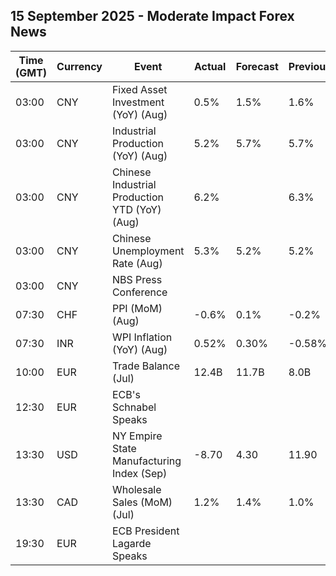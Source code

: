 ## 15 September 2025 - Moderate Impact Forex News

| Time (GMT) | Currency | Event | Actual | Forecast | Previous |
|------|----------|-------|--------|----------|----------|
| 03:00 | CNY | Fixed Asset Investment (YoY) (Aug) | 0.5% | 1.5% | 1.6% |
| 03:00 | CNY | Industrial Production (YoY) (Aug) | 5.2% | 5.7% | 5.7% |
| 03:00 | CNY | Chinese Industrial Production YTD (YoY) (Aug) | 6.2% |  | 6.3% |
| 03:00 | CNY | Chinese Unemployment Rate (Aug) | 5.3% | 5.2% | 5.2% |
| 03:00 | CNY | NBS Press Conference |  |  |  |
| 07:30 | CHF | PPI (MoM) (Aug) | -0.6% | 0.1% | -0.2% |
| 07:30 | INR | WPI Inflation (YoY) (Aug) | 0.52% | 0.30% | -0.58% |
| 10:00 | EUR | Trade Balance (Jul) | 12.4B | 11.7B | 8.0B |
| 12:30 | EUR | ECB's Schnabel Speaks |  |  |  |
| 13:30 | USD | NY Empire State Manufacturing Index (Sep) | -8.70 | 4.30 | 11.90 |
| 13:30 | CAD | Wholesale Sales (MoM) (Jul) | 1.2% | 1.4% | 1.0% |
| 19:30 | EUR | ECB President Lagarde Speaks |  |  |  |
